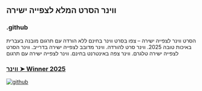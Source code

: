 ## ווינר הסרט המלא לצפייה ישירה

### .github

הסרט ווינר לצפייה ישירה – צפו בסרט ווינר בחינם ללא הורדה עם תרגום מובנה בעברית באיכות טובה 2025. ווינר סרט להורדה. ווינר מדובב לצפייה ישירה בדרייב. ווינר הסרט לצפייה ישירה טלגרם. ווינר צפה באינטרנט בחינם. ווינר לצפייה ישירה עם תרגום

### [ווינר ➤ Winner 2025](https://watching4khdmovies.blogspot.com/2025/07/winner-he.html)

<a href="https://watching4khdmovies.blogspot.com/2025/07/winner-he.html" rel="nofollow"><img src="https://image.tmdb.org/t/p/w1280/mtC2WSxr7DqQNuMf1ZeKRtQXlR9.jpg" alt="github" data-canonical-src="https://image.tmdb.org/t/p/w1280/mtC2WSxr7DqQNuMf1ZeKRtQXlR9.jpg" style="max-width: 100%;"></a>
